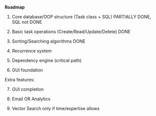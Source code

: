 **Roadmap**

1. Core database/OOP structure (Task class + SQL) PARTIALLY DONE, SQL not DONE

2. Basic task operations (Create/Read/Update/Delete) DONE

3. Sorting/Searching algorithms DONE

4. Recurrence system

5. Dependency engine (critical path)

6. GUI foundation

Extra features:

7. GUI completion

8. Email OR Analytics

9. Vector Search only if time/expertise allows

